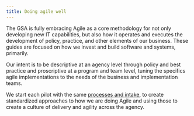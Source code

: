```yaml
---
title: Doing agile well
---
```



The GSA is fully embracing Agile as a core methodology for not only developing new IT capabilities, but also how it operates and executes the development of policy, practice, and other elements of our business. These guides are focused on how we invest and build software and systems, primarily.

Our intent is to be descriptive at an agency level through policy and best practice and proscriptive at a program and team level, tuning the specifics agile implementations to the needs of the business and implementation teams.

We start each pilot with the same [processes and intake](../downloads/AgileApproachforGSAPilotTeams.pdf), to create standardized approaches to how we are doing Agile and using those to create a culture of delivery and agility across the agency.

